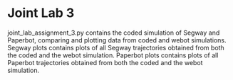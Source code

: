 # Joint Lab 3
joint_lab_assignment_3.py contains the coded simulation of Segway and Paperbot, comparing and plotting data from coded and webot simulations.
Segway plots contains plots of all Segway trajectories obtained from both the coded and the webot simulation.
Paperbot plots contains plots of all Paperbot trajectories obtained from both the coded and the webot simulation.
